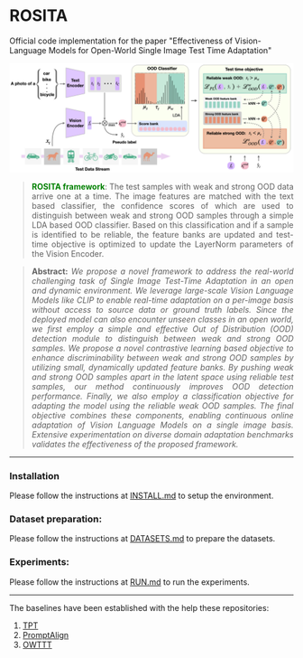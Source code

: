 # ROSITA

Official code implementation for the paper "Effectiveness of Vision-Language Models for Open-World Single Image Test Time Adaptation"



![image](docs/ROSITA.png)
> <p align="justify"> <b> <span style="color: green;">ROSITA framework</span></b>:
> The test samples with weak and strong OOD data arrive one at a time. The image features are matched with the text based classifier, the confidence scores of which are used to distinguish between weak and strong OOD samples through a simple LDA based OOD classifier. Based on this classification and if a sample is identified to be reliable, the feature banks are updated and test-time objective is optimized to update the LayerNorm parameters of the Vision Encoder.




> **<p align="justify"> Abstract:** *We propose a novel framework to address the real-world challenging task of Single Image Test-Time Adaptation in an open and dynamic environment. We leverage large-scale Vision Language Models like CLIP to enable real-time adaptation on a per-image basis without access to source data or ground truth labels. Since the deployed model can also encounter unseen classes in an open world, we first employ a simple and effective Out of Distribution (OOD) detection module to distinguish between weak and strong OOD samples. 
We propose a novel contrastive learning based objective to enhance discriminability between weak and strong OOD samples by utilizing  small, dynamically updated feature banks. 
By pushing weak and strong OOD samples apart in the latent space using reliable test samples, our method continuously improves OOD detection performance. 
Finally, we also employ a classification objective for adapting the model using the reliable weak OOD samples. 
The final objective combines these components, enabling continuous online adaptation of Vision Language Models on a single image basis. 
Extensive experimentation on diverse domain adaptation benchmarks validates the effectiveness of the proposed framework.* </p>
----------
### Installation

Please follow the instructions at [INSTALL.md](docs/INSTALL.md) to setup the environment.


### Dataset preparation: 

Please follow the instructions at [DATASETS.md](docs/DATASETS.md) to prepare the datasets.

### Experiments: 

Please follow the instructions at [RUN.md](docs/RUN.md) to run the experiments.

-------------
The baselines have been established with the help these repositories:

1. [TPT](https://github.com/azshue/TPT)
2. [PromptAlign](https://github.com/jameelhassan/PromptAlign)
3. [OWTTT](https://github.com/Yushu-Li/OWTTT)



